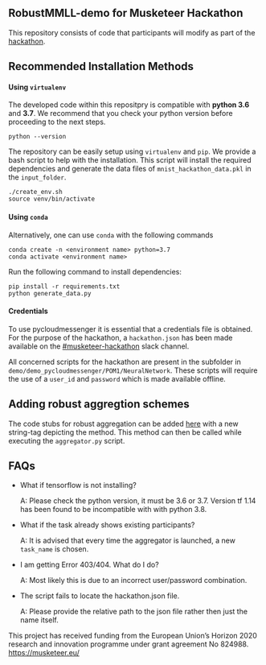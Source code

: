 ## RobustMMLL-demo for Musketeer Hackathon

This repository consists of code that participants will modify as part of the [hackathon](https://www.eventbrite.com/e/hackathon-shielding-federated-learning-against-attacks-tickets-126189703801).

## Recommended Installation Methods

#### Using `virtualenv`
The developed code within this repositpry is compatible with **python 3.6** and **3.7**. 
We recommend that you check your python version before proceeding to the next steps.

```
python --version
```

The repository can be easily setup using `virtualenv` and `pip`. 
We provide a bash script to help with the installation. 
This script will install the required dependencies and generate the data files of `mnist_hackathon_data.pkl` in the `input_folder`. 

```
./create_env.sh
source venv/bin/activate
```

#### Using `conda`

Alternatively, one can use `conda` with the following commands

```
conda create -n <environment name> python=3.7
conda activate <environment name>
```

Run the following command to install dependencies:
```
pip install -r requirements.txt
python generate_data.py
```

#### Credentials

To use pycloudmessenger it is essential that a credentials file is obtained.
For the purpose of the hackathon, a `hackathon.json` has been made available on the [#musketeer-hackathon](mlhackathonmusketeer.slack.com) slack channel.
 
All concerned scripts for the hackathon are present in the subfolder in `demo/demo_pycloudmessenger/POM1/NeuralNetwork`.
These scripts will require the use of a `user_id` and `password` which is made available offline. 
 
## Adding robust aggregtion schemes

The code stubs for robust aggregation can be added [here](https://github.com/Musketeer-H2020/RobustMMLL-demo/blob/main/demos/demo_pycloudmessenger/POM1/NeuralNetworks/robust.py) with a new string-tag depicting the method. This method can then be called while executing the `aggregator.py` script. 

## FAQs

- What if tensorflow is not installing?

    A: Please check the python version, it must be 3.6 or 3.7. Version tf 1.14 has been found to be incompatible with with python 3.8.

- What if the task already shows existing participants?

    A: It is advised that every time the aggregator is launched, a new `task_name` is chosen. 

- I am getting Error 403/404. What do I do?

    A: Most likely this is due to an incorrect user/password combination.

- The script fails to locate the hackathon.json file. 

    A: Please provide the relative path to the json file rather then just the name itself.

This project has received funding from the European Union’s Horizon 2020 research and innovation programme under grant agreement No 824988. https://musketeer.eu/
